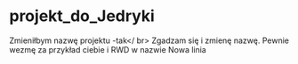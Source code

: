 # projekt_do_Jedryki
Zmieniłbym nazwę projektu -tak</ br>
Zgadzam się i zmienę nazwę. Pewnie wezmę za przykład ciebie i RWD w nazwie
Nowa linia
